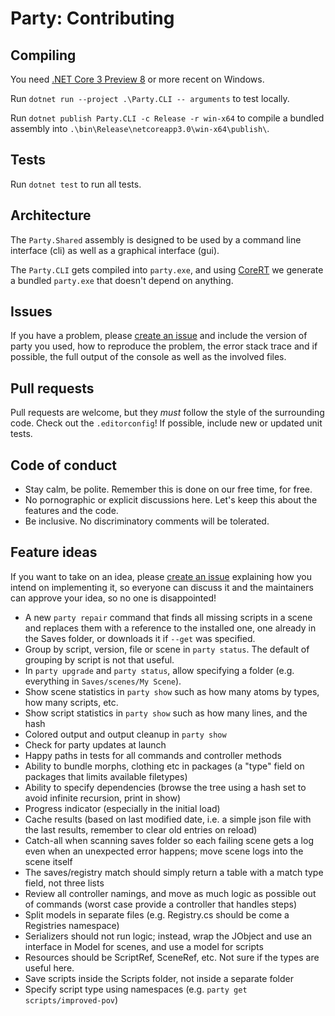 # Party: Contributing

## Compiling

You need [.NET Core 3 Preview 8](https://dotnet.microsoft.com/download/dotnet-core) or more recent on Windows.

Run `dotnet run --project .\Party.CLI -- arguments` to test locally.

Run `dotnet publish Party.CLI -c Release -r win-x64` to compile a bundled assembly into `.\bin\Release\netcoreapp3.0\win-x64\publish\`.

## Tests

Run `dotnet test` to run all tests.

## Architecture

The `Party.Shared` assembly is designed to be used by a command line interface (cli) as well as a graphical interface (gui).

The `Party.CLI` gets compiled into `party.exe`, and using [CoreRT](https://github.com/dotnet/corert) we generate a bundled `party.exe` that doesn't depend on anything.

## Issues

If you have a problem, please [create an issue](https://github.com/vam-community/vam-party/issues/new) and include the version of party you used, how to reproduce the problem, the error stack trace and if possible, the full output of the console as well as the involved files.

## Pull requests

Pull requests are welcome, but they _must_ follow the style of the surrounding code. Check out the `.editorconfig`! If possible, include new or updated unit tests.

## Code of conduct

- Stay calm, be polite. Remember this is done on our free time, for free.
- No pornographic or explicit discussions here. Let's keep this about the features and the code.
- Be inclusive. No discriminatory comments will be tolerated.

## Feature ideas

If you want to take on an idea, please [create an issue](https://github.com/vam-community/vam-party/issues/new) explaining how you intend on implementing it, so everyone can discuss it and the maintainers can approve your idea, so no one is disappointed!

- A new `party repair` command that finds all missing scripts in a scene and replaces them with a reference to the installed one, one already in the Saves folder, or downloads it if `--get` was specified.
- Group by script, version, file or scene in `party status`. The default of grouping by script is not that useful.
- In `party upgrade` and `party status`, allow specifying a folder (e.g. everything in `Saves/scenes/My Scene`).
- Show scene statistics in `party show` such as how many atoms by types, how many scripts, etc.
- Show script statistics in `party show` such as how many lines, and the hash
- Colored output and output cleanup in `party show`
- Check for party updates at launch
- Happy paths in tests for all commands and controller methods
- Ability to bundle morphs, clothing etc in packages (a "type" field on packages that limits available filetypes)
- Ability to specify dependencies (browse the tree using a hash set to avoid infinite recursion, print in show)
- Progress indicator (especially in the initial load)
- Cache results (based on last modified date, i.e. a simple json file with the last results, remember to clear old entries on reload)
- Catch-all when scanning saves folder so each failing scene gets a log even when an unexpected error happens; move scene logs into the scene itself
- The saves/registry match should simply return a table with a match type field, not three lists
- Review all controller namings, and move as much logic as possible out of commands (worst case provide a controller that handles steps)
- Split models in separate files (e.g. Registry.cs should be come a Registries namespace)
- Serializers should not run logic; instead, wrap the JObject and use an interface in Model for scenes, and use a model for scripts
- Resources should be ScriptRef, SceneRef, etc. Not sure if the types are useful here.
- Save scripts inside the Scripts folder, not inside a separate folder
- Specify script type using namespaces (e.g. `party get scripts/improved-pov`)
